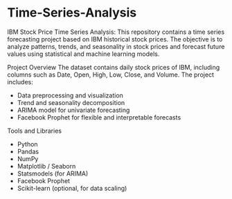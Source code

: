 # Time-Series-Analysis
IBM Stock Price Time Series Analysis:
This repository contains a time series forecasting project based on IBM historical stock prices. The objective is to analyze patterns, trends, and seasonality in stock prices and forecast future values using statistical and machine learning models.

Project Overview
The dataset contains daily stock prices of IBM, including columns such as Date, Open, High, Low, Close, and Volume. The project includes:
- Data preprocessing and visualization
- Trend and seasonality decomposition
- ARIMA model for univariate forecasting
- Facebook Prophet for flexible and interpretable forecasts

Tools and Libraries
- Python
- Pandas
- NumPy
- Matplotlib / Seaborn
- Statsmodels (for ARIMA)
- Facebook Prophet
- Scikit-learn (optional, for data scaling)


